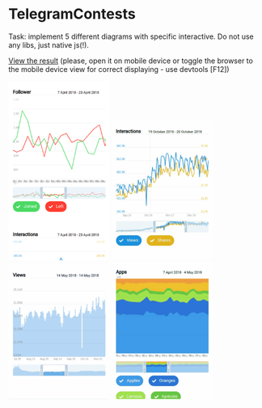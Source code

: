 # TelegramContests
Task: implement 5 different diagrams with specific interactive. Do not use any libs, just native js(!).

[View the result](https://drgoshm.github.io/TelegramContests/dist/index.html) (please, open it on mobile device or toggle the browser to the mobile device view for correct displaying  - use devtools [F12])

<img src="https://github.com/drgoshm/TelegramContests/blob/master/drgoshm.github.io_TelegramContests_dist_index.html(iPhone%206_7_8).png?raw=true" width="200">
<img src="https://github.com/drgoshm/TelegramContests/blob/master/CPT2106251748-376x522.gif?raw=true" width="200">
<img src="https://github.com/drgoshm/TelegramContests/blob/master/CPT2106251739-376x504.gif?raw=true" width="200">
<img src="https://github.com/drgoshm/TelegramContests/blob/master/CPT2106251738-376x511.gif?raw=true" width="200">
